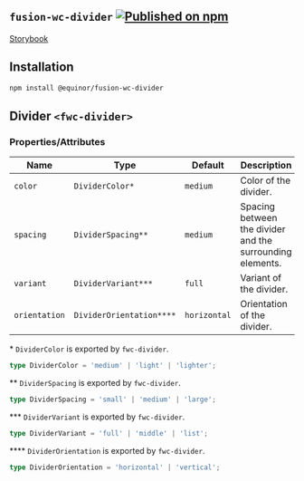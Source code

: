 <!--prettier-ignore-start-->
## `fusion-wc-divider` [![Published on npm](https://img.shields.io/npm/v/@equinor/fusion-wc-divider.svg)](https://www.npmjs.com/package/@equinor/fusion-wc-divider)

[Storybook](https://equinor.github.io/fusion-web-components/?path=/docs/data-divider)

## Installation

```sh
npm install @equinor/fusion-wc-divider
```

## Divider `<fwc-divider>`

### Properties/Attributes

| Name          | Type                     | Default      | Description                                               |
| ------------- | ------------------------ | ------------ | --------------------------------------------------------- |
| `color`       | `DividerColor*`          | `medium`     | Color of the divider.                                     |
| `spacing`     | `DividerSpacing**`       | `medium`     | Spacing between the divider and the surrounding elements. |
| `variant`     | `DividerVariant***`      | `full`       | Variant of the divider.                                   |
| `orientation` | `DividerOrientation****` | `horizontal` | Orientation of the divider.                               |

\* `DividerColor` is exported by `fwc-divider`.

```ts
type DividerColor = 'medium' | 'light' | 'lighter';
```

\*\* `DividerSpacing` is exported by `fwc-divider`.

```ts
type DividerSpacing = 'small' | 'medium' | 'large';
```

\*\*\* `DividerVariant` is exported by `fwc-divider`.

```ts
type DividerVariant = 'full' | 'middle' | 'list';
```

\*\*\*\* `DividerOrientation` is exported by `fwc-divider`.

```ts
type DividerOrientation = 'horizontal' | 'vertical';
```
<!--prettier-ignore-end-->
